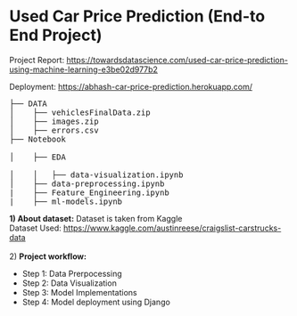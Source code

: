 
<h1>Used Car Price Prediction (End-to End Project)</h1>

Project Report: https://towardsdatascience.com/used-car-price-prediction-using-machine-learning-e3be02d977b2

Deployment: https://abhash-car-price-prediction.herokuapp.com/
<pre>
├── DATA
│    ├── vehiclesFinalData.zip
│    ├── images.zip
│    ├── errors.csv
├── Notebook<br>
│    ├── EDA<br>
│    │   ├── data-visualization.ipynb
│    ├── data-preprocessing.ipynb
|    ├── Feature_Engineering.ipynb
|    ├── ml-models.ipynb
</pre>
<b>1) About dataset:</b> Dataset is taken from Kaggle <br>
Dataset Used: https://www.kaggle.com/austinreese/craigslist-carstrucks-data<br><br>
2) <b>Project workflow:</b>
  <ul>
  <li>Step 1: Data Prerpocessing</li>
  <li>Step 2: Data Visualization</li>
  <li>Step 3: Model Implementations</li>
  <li>Step 4: Model deployment using Django</li>
  </ul>


